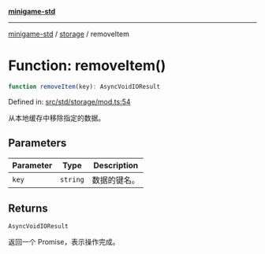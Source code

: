 [**minigame-std**](../../../README.md)

***

[minigame-std](../../../README.md) / [storage](../README.md) / removeItem

# Function: removeItem()

```ts
function removeItem(key): AsyncVoidIOResult
```

Defined in: [src/std/storage/mod.ts:54](https://github.com/JiangJie/minigame-std/blob/ff3594872b1efbdbc13aabe99588385e855b50dc/src/std/storage/mod.ts#L54)

从本地缓存中移除指定的数据。

## Parameters

| Parameter | Type | Description |
| ------ | ------ | ------ |
| `key` | `string` | 数据的键名。 |

## Returns

`AsyncVoidIOResult`

返回一个 Promise，表示操作完成。
